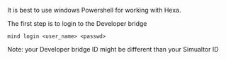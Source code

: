 It is best to use windows Powershell for working with Hexa.

The first step is to login to the Developer bridge

```shell
mind login <user_name> <passwd>
```

Note: your Developer bridge ID might be different than your Simualtor ID
